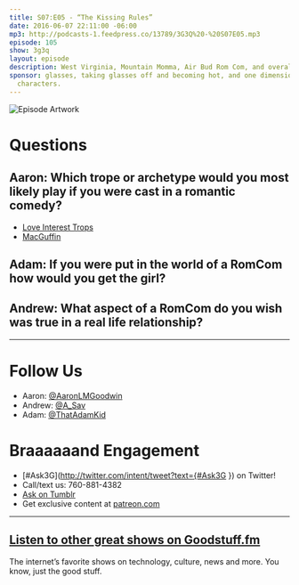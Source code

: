 ```yaml
---
title: S07:E05 - “The Kissing Rules”
date: 2016-06-07 22:11:00 -06:00
mp3: http://podcasts-1.feedpress.co/13789/3G3Q%20-%20S07E05.mp3
episode: 105
show: 3g3q
layout: episode
description: West Virginia, Mountain Momma, Air Bud Rom Com, and overall misunderstanding
sponsor: glasses, taking glasses off and becoming hot, and one dimensional female
  characters.
---
```


![Episode Artwork][1]

# Questions

## Aaron: Which trope or archetype would you most likely play if you were cast in a romantic comedy?

* [Love Interest Trops][2]
* [MacGuffin][3]

## Adam: If you were put in the world of a RomCom how would you get the girl?

## Andrew: What aspect of a RomCom do you wish was true in a real life relationship?

***

# Follow Us
* Aaron: [@AaronLMGoodwin](http://twitter.com/aaronlmgoodwin)
* Andrew: [@A_Sav](http://twitter.com/a_sav)
* Adam: [@ThatAdamKid](http://twitter.com/thatadamkid)

# Braaaaaand Engagement
* [#Ask3G](http://twitter.com/intent/tweet?text={#Ask3G }) on Twitter!
* Call/text us: 760-881-4382
* [Ask on Tumblr](http://3g3q.co/ask)
* Get exclusive content at [patreon.com](http://www.patreon.com/3g3q)

***

## [Listen to other great shows on Goodstuff.fm](http://goodstuff.fm/)
The internet’s favorite shows on technology, culture, news and more. You know, just the good stuff.

[1]: http://l.gdwn.co/1fjzU.jpg
[2]: http://tvtropes.org/pmwiki/pmwiki.php/Main/LoveInterests
[3]: https://en.wikipedia.org/wiki/MacGuffin
[4]: http://twitter.com/aaronlmgoodwin
[5]: http://twitter.com/a_sav
[6]: http://twitter.com/thatadamkid
[7]: http://3g3q.co/ask
[8]: http://www.patreon.com/3g3q
[9]: http://goodstuff.fm/3g3q/

